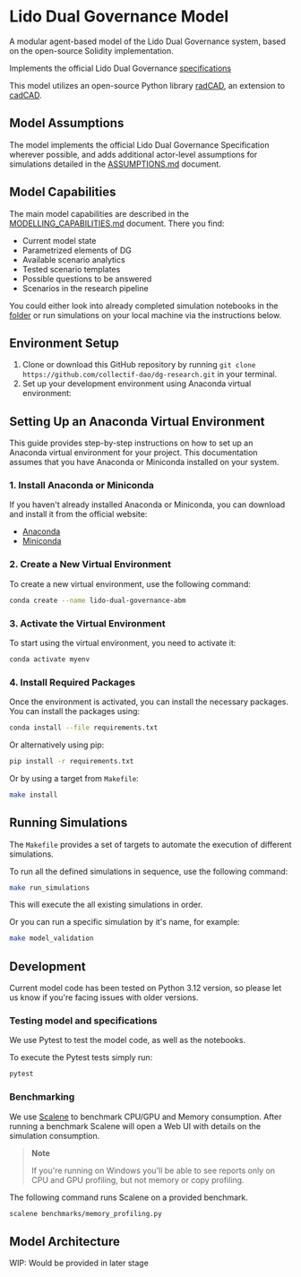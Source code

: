 # Lido Dual Governance Model

A modular agent-based model of the Lido Dual Governance system, based on the open-source Solidity implementation.

Implements the official Lido Dual Governance [specifications](https://github.com/lidofinance/dual-governance/)

This model utilizes an open-source Python library [radCAD](https://github.com/CADLabs/radCAD), an extension to [cadCAD](https://cadcad.org/).

## Model Assumptions

The model implements the official Lido Dual Governance Specification wherever possible, and adds additional actor-level assumptions for simulations detailed in the [ASSUMPTIONS.md](ASSUMPTIONS.md) document.

## Model Capabilities 

The main model capabilities are described in the [MODELLING_CAPABILITIES.md](MODELLING_CAPABILITIES.md) document. There you find:
- Current model state
- Parametrized elements of DG
- Available scenario analytics
- Tested scenario templates
- Possible questions to be answered
- Scenarios in the research pipeline

You could either look into already completed simulation notebooks in the [folder](experiments/notebooks) or run simulations on your local machine via the instructions below.

## Environment Setup

1. Clone or download this GitHub repository by running `git clone https://github.com/collectif-dao/dg-research.git` in your terminal.
2. Set up your development environment using Anaconda virtual environment:

## Setting Up an Anaconda Virtual Environment

This guide provides step-by-step instructions on how to set up an Anaconda virtual environment for your project. This documentation assumes that you have Anaconda or Miniconda installed on your system.

### 1. Install Anaconda or Miniconda

If you haven't already installed Anaconda or Miniconda, you can download and install it from the official website:

- [Anaconda](https://www.anaconda.com/products/distribution)
- [Miniconda](https://docs.conda.io/en/latest/miniconda.html)

### 2. Create a New Virtual Environment

To create a new virtual environment, use the following command:

```bash
conda create --name lido-dual-governance-abm
```

### 3. Activate the Virtual Environment

To start using the virtual environment, you need to activate it:

```bash
conda activate myenv
```

### 4. Install Required Packages

Once the environment is activated, you can install the necessary packages. You can install the packages using:

```bash
conda install --file requirements.txt
```

Or alternatively using pip:

```bash
pip install -r requirements.txt
```

Or by using a target from `Makefile`:

```bash
make install
```

## Running Simulations

The `Makefile` provides a set of targets to automate the execution of different simulations.

To run all the defined simulations in sequence, use the following command:

```bash
make run_simulations
```

This will execute the all existing simulations in order.

Or you can run a specific simulation by it's name, for example:

```bash
make model_validation
```

## Development

Current model code has been tested on Python 3.12 version, so please let us know if you're facing issues with older versions.

### Testing model and specifications

We use Pytest to test the model code, as well as the notebooks.

To execute the Pytest tests simply run:

```bash
pytest
```

### Benchmarking

We use [Scalene](https://github.com/plasma-umass/scalene) to benchmark CPU/GPU and Memory consumption. After running a benchmark Scalene will open a Web UI with details on the simulation consumption.

> **Note**
>
> If you're running on Windows you'll be able to see reports only on CPU and GPU profiling, but not memory or copy profiling.

The following command runs Scalene on a provided benchmark.

```bash
scalene benchmarks/memory_profiling.py
```


## Model Architecture

WIP: Would be provided in later stage

